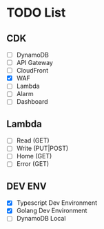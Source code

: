 # TODO List

## CDK
- [ ] DynamoDB
- [ ] API Gateway
- [ ] CloudFront
- [x] WAF
- [ ] Lambda
- [ ] Alarm
- [ ] Dashboard

## Lambda
- [ ] Read (GET)
- [ ] Write (PUT|POST)
- [ ] Home (GET)
- [ ] Error (GET)

## DEV ENV
- [x] Typescript Dev Environment
- [x] Golang Dev Environment
- [ ] DynamoDB Local